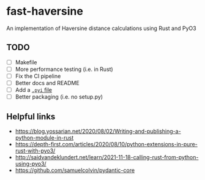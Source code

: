 # fast-haversine

An implementation of Haversine distance calculations using Rust and PyO3

## TODO

- [ ] Makefile
- [ ] More performance testing (i.e. in Rust)
- [ ] Fix the CI pipeline
- [ ] Better docs and README
- [ ] Add a [`.pyi` file](https://pyo3.rs/v0.16.4/python_typing_hints.html)
- [ ] Better packaging (i.e. no setup.py)

## Helpful links

- https://blog.yossarian.net/2020/08/02/Writing-and-publishing-a-python-module-in-rust
- https://depth-first.com/articles/2020/08/10/python-extensions-in-pure-rust-with-pyo3/
- http://saidvandeklundert.net/learn/2021-11-18-calling-rust-from-python-using-pyo3/
- https://github.com/samuelcolvin/pydantic-core
